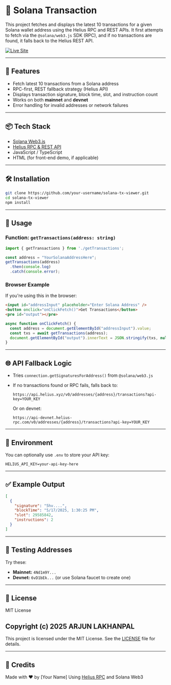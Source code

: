 # 🔗 Solana Transaction 

This project fetches and displays the latest 10 transactions for a given Solana wallet address using the Helius RPC and REST APIs. It first attempts to fetch via the `@solana/web3.js` SDK (RPC), and if no transactions are found, it falls back to the Helius REST API.

[![Live Site](https://img.shields.io/badge/Live%20Site-Visit-green?style=for-the-badge&logo=vercel)](https://solana-tx-history-viewer.onrender.com/)

---

## 🚀 Features

- Fetch latest 10 transactions from a Solana address
- RPC-first, REST fallback strategy (Helius API)
- Displays transaction signature, block time, slot, and instruction count
- Works on both **mainnet** and **devnet**
- Error handling for invalid addresses or network failures

---

## 📦 Tech Stack

- [Solana Web3.js](https://github.com/solana-labs/solana-web3.js)
- [Helius RPC & REST API](https://docs.helius.xyz/)
- JavaScript / TypeScript
- HTML (for front-end demo, if applicable)

---

## 🛠️ Installation

```bash
git clone https://github.com/your-username/solana-tx-viewer.git
cd solana-tx-viewer
npm install
```

---

## 📄 Usage

### Function: `getTransactions(address: string)`

```ts
import { getTransactions } from './getTransactions';

const address = "YourSolanaAddressHere";
getTransactions(address)
  .then(console.log)
  .catch(console.error);
```

### Browser Example

If you're using this in the browser:

```html
<input id="addressInput" placeholder="Enter Solana Address" />
<button onclick="onClickFetch()">Get Transactions</button>
<pre id="output"></pre>
```

```js
async function onClickFetch() {
  const address = document.getElementById("addressInput").value;
  const txs = await getTransactions(address);
  document.getElementById("output").innerText = JSON.stringify(txs, null, 2);
}
```

---

## 🌐 API Fallback Logic

* Tries `connection.getSignaturesForAddress()` from `@solana/web3.js`
* If no transactions found or RPC fails, falls back to:

  ```
  https://api.helius.xyz/v0/addresses/{address}/transactions?api-key=YOUR_KEY
  ```

  Or on devnet:

  ```
  https://api-devnet.helius-rpc.com/v0/addresses/{address}/transactions?api-key=YOUR_KEY
  ```

---

## 🔐 Environment

You can optionally use `.env` to store your API key:

```env
HELIUS_API_KEY=your-api-key-here
```

---

## ✅ Example Output

```json
[
  {
    "signature": "5hv....",
    "blockTime": "5/17/2025, 1:30:25 PM",
    "slot": 29585842,
    "instructions": 2
  }
]
```

---

## 🧪 Testing Addresses

Try these:

* **Mainnet:** `4Nd1m9Y...`
* **Devnet:** `6vD1bEk...` (or use Solana faucet to create one)

---

## 📄 License
MIT License

Copyright (c) 2025 ARJUN LAKHANPAL
---
This project is licensed under the MIT License. See the [LICENSE](LICENSE) file for details.

---

## 🤝 Credits

Made with ❤️ by [Your Name]
Using [Helius RPC](https://www.helius.xyz/) and Solana Web3

